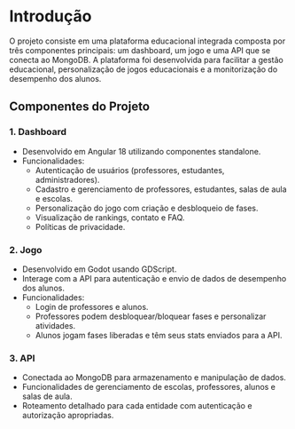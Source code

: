 # Introdução

O projeto consiste em uma plataforma educacional integrada composta por três componentes principais: um dashboard, um jogo e uma API que se conecta ao MongoDB. A plataforma foi desenvolvida para facilitar a gestão educacional, personalização de jogos educacionais e a monitorização do desempenho dos alunos.

## Componentes do Projeto

### 1. Dashboard

- Desenvolvido em Angular 18 utilizando componentes standalone.
- Funcionalidades:
  - Autenticação de usuários (professores, estudantes, administradores).
  - Cadastro e gerenciamento de professores, estudantes, salas de aula e escolas.
  - Personalização do jogo com criação e desbloqueio de fases.
  - Visualização de rankings, contato e FAQ.
  - Políticas de privacidade.

### 2. Jogo

- Desenvolvido em Godot usando GDScript.
- Interage com a API para autenticação e envio de dados de desempenho dos alunos.
- Funcionalidades:
  - Login de professores e alunos.
  - Professores podem desbloquear/bloquear fases e personalizar atividades.
  - Alunos jogam fases liberadas e têm seus stats enviados para a API.

### 3. API

- Conectada ao MongoDB para armazenamento e manipulação de dados.
- Funcionalidades de gerenciamento de escolas, professores, alunos e salas de aula.
- Roteamento detalhado para cada entidade com autenticação e autorização apropriadas.
